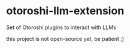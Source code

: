 # otoroshi-llm-extension

Set of Otoroshi plugins to interact with LLMs

this project is not open-source yet, be patient ;)
